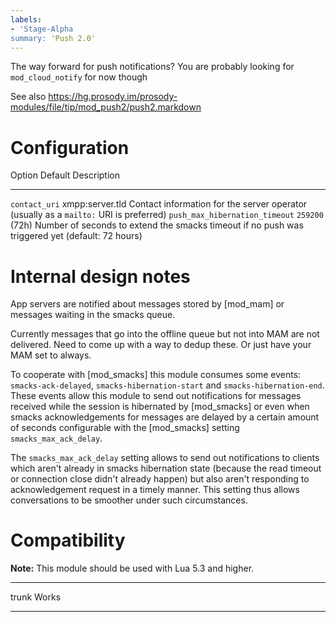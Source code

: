 ```yaml
---
labels:
- 'Stage-Alpha
summary: 'Push 2.0'
---
```


The way forward for push notifications?  You are probably looking for
`mod_cloud_notify` for now though

See also https://hg.prosody.im/prosody-modules/file/tip/mod_push2/push2.markdown

Configuration
=============

  Option                               Default           Description
  ------------------------------------ ----------------- -------------------------------------------------------------------------------------------------------------------
  `contact_uri`                        xmpp:server.tld   Contact information for the server operator (usually as a `mailto:` URI is preferred)
  `push_max_hibernation_timeout`       `259200` (72h)    Number of seconds to extend the smacks timeout if no push was triggered yet (default: 72 hours)

Internal design notes
=====================

App servers are notified about messages stored by [mod_mam]
or messages waiting in the smacks queue.

Currently messages that go into the offline queue but not into MAM are
not delivered. Need to come up with a way to dedup these. Or just have
your MAM set to always.

To cooperate with [mod_smacks] this module consumes some events:
`smacks-ack-delayed`, `smacks-hibernation-start` and `smacks-hibernation-end`.
These events allow this module to send out notifications for messages received
while the session is hibernated by [mod_smacks] or even when smacks
acknowledgements for messages are delayed by a certain amount of seconds
configurable with the [mod_smacks] setting `smacks_max_ack_delay`.

The `smacks_max_ack_delay` setting allows to send out notifications to clients
which aren't already in smacks hibernation state (because the read timeout or
connection close didn't already happen) but also aren't responding to acknowledgement
request in a timely manner. This setting thus allows conversations to be smoother
under such circumstances.

Compatibility
=============

**Note:** This module should be used with Lua 5.3 and higher.

------ -----------------------------------------------------------------------------
  trunk  Works
------ -----------------------------------------------------------------------------
